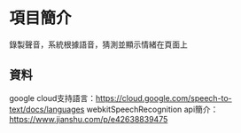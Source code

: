 # 項目簡介
錄製聲音，系統根據語音，猜測並顯示情緒在頁面上

## 資料
google cloud支持語言：https://cloud.google.com/speech-to-text/docs/languages
webkitSpeechRecognition api簡介：https://www.jianshu.com/p/e42638839475
